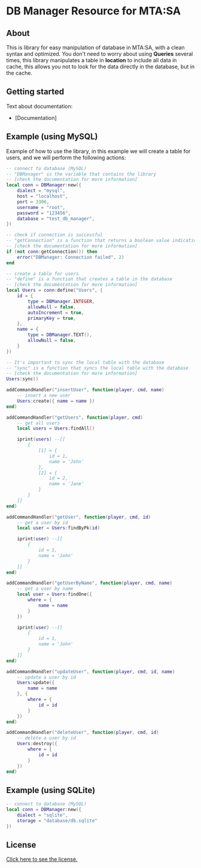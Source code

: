# DB Manager Resource for MTA:SA

## About

This is library for easy manipulation of database in MTA:SA, with a clean syntax and optimized. You don't need to worry about using **Queries** several times, this library manipulates a table in **location** to include all data in cache, this allows you not to look for the data directly in the database, but in the cache.

## Getting started
Text about documentation:

- [Documentation]

## Example (using MySQL)

Example of how to use the library, in this example we will create a table for users, and we will perform the following actions:

```lua
-- connect to database (MySQL)
-- "DBManager" is the variable that contains the library 
-- [check the documentation for more information]
local conn = DBManager:new({
    dialect = "mysql",
    host = "localhost",
    port = 3306,
    username = "root",
    password = "123456",
    database = "test_db_manager",
})

-- check if connection is successful
-- "getConnection" is a function that returns a boolean value indicating if the connection was successful 
-- [check the documentation for more information]
if (not conn:getConnection()) then
    error("DBManager: Connection failed", 2)
end

-- create a table for users
-- "define" is a function that creates a table in the database 
-- [check the documentation for more information]
local Users = conn:define("Users", {
    id = {
        type = DBManager.INTEGER,
        allowNull = false,
        autoIncrement = true,
        primaryKey = true,
    },
    name = {
        type = DBManager.TEXT(),
        allowNull = false,
    }
})

-- It's important to sync the local table with the database
-- "sync" is a function that syncs the local table with the database 
-- [check the documentation for more information]
Users:sync()

addCommandHandler("insertUser", function(player, cmd, name)
    -- insert a new user
    Users:create({ name = name })
end)

addCommandHandler("getUsers", function(player, cmd)
    -- get all users
    local users = Users:findAll()

    iprint(users) --[[
        {
            [1] = {
                id = 1,
                name = 'John'
            },
            [2] = {
                id = 2,
                name = 'Jane'
            }
        }
    ]]
end)

addCommandHandler("getUser", function(player, cmd, id)
    -- get a user by id
    local user = Users:findByPk(id)

    iprint(user) --[[
        {
            id = 1,
            name = 'John'
        }
    ]]
end)

addCommandHandler("getUserByName", function(player, cmd, name)
    -- get a user by name
    local user = Users:findOne({
        where = {
            name = name
        }
    })

    iprint(user) --[[
        {
            id = 1,
            name = 'John'
        }
    ]]
end)

addCommandHandler("updateUser", function(player, cmd, id, name)
    -- update a user by id
    Users:update({
        name = name
    }, {
        where = {
            id = id
        }
    })
end)

addCommandHandler("deleteUser", function(player, cmd, id)
    -- delete a user by id
    Users:destroy({
        where = {
            id = id
        }
    })
end)
```

## Example (using SQLite)

```lua
-- connect to database (MySQL)
local conn = DBManager:new({
    dialect = "sqlite",
    storage = "database/db.sqlite"
})
```

## License

[Click here to see the license.](https://github.com/lodsdev/database-management/blob/main/MIT-LICENSE.txt)

